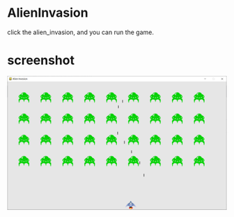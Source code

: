 # AlienInvasion
click the alien_invasion, and you can run the game.
# screenshot
![screenshot](./images/screenshot.png)
